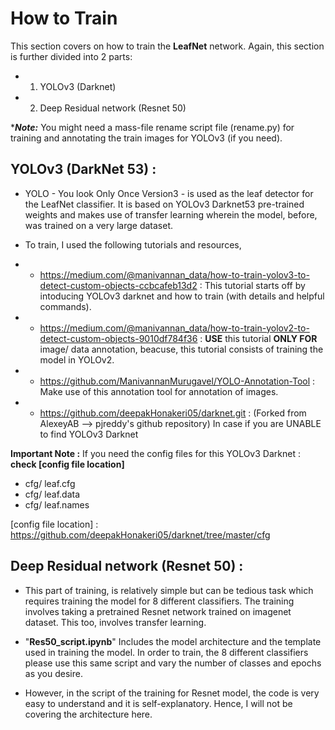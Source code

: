 # How to Train 

This section covers on how to train the <b>LeafNet</b> network. Again, this section is further divided into 2 parts:

- 1. YOLOv3  (Darknet)
- 2. Deep Residual network (Resnet 50)

*<i><b>Note:</b></i> You might need a mass-file rename script file (rename.py) for training and annotating the train images for YOLOv3 (if you need).


## YOLOv3 (DarkNet 53) :

- YOLO - You look Only Once Version3 -  is used as the leaf detector for the LeafNet classifier. It is based on YOLOv3 Darknet53 pre-trained weights and makes use of transfer learning wherein the model, before, was trained on a very large dataset. 

- To train, I used the following tutorials and resources,

- - https://medium.com/@manivannan_data/how-to-train-yolov3-to-detect-custom-objects-ccbcafeb13d2 : This tutorial starts off by intoducing YOLOv3 darknet and how to train (with details and helpful commands).

- - https://medium.com/@manivannan_data/how-to-train-yolov2-to-detect-custom-objects-9010df784f36  : <b>USE</b> this tutorial <b>ONLY FOR</b> image/ data annotation, beacuse, this tutorial consists of training the model in YOLOv2.

- - https://github.com/ManivannanMurugavel/YOLO-Annotation-Tool : Make use of this annotation tool for annotation of images. 

- - https://github.com/deepakHonakeri05/darknet.git : (Forked from AlexeyAB --> pjreddy's github repository) In case if you are UNABLE to find YOLOv3 Darknet


<b>Important Note :</b> 
If you need the config files for this YOLOv3 Darknet : <b>check [config file location]</b> 
-   cfg/ leaf.cfg 
-   cfg/ leaf.data
-   cfg/ leaf.names 

[config file location] : https://github.com/deepakHonakeri05/darknet/tree/master/cfg


## Deep Residual network (Resnet 50) : 

- This part of training, is relatively simple but can be tedious task which requires training the model for 8 different classifiers. The training involves taking a pretrained Resnet network trained on imagenet dataset. This too, involves transfer learning. 

- "<b>Res50_script.ipynb</b>" Includes the model architecture and the template used in training the model. In order to train, the 8 different classifiers please use this same script and vary the number of classes and epochs as you desire.

- However, in the script of the training for Resnet model, the code is very easy to understand and it is self-explanatory. Hence, I will not be covering the architecture here.
